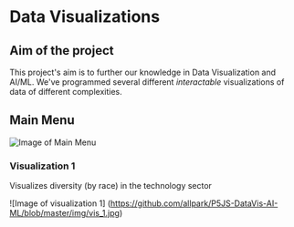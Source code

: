 # Data Visualizations

## Aim of the project

This project's aim is to further our knowledge in Data Visualization and AI/ML. We've programmed several different *interactable* visualizations of data of different complexities.

## Main Menu 

![Image of Main Menu](https://github.com/allpark/P5JS-DataVis-AI-ML/blob/master/img/menu.jpg)


### Visualization 1 

Visualizes diversity (by race) in the technology sector

![Image of visualization 1] (https://github.com/allpark/P5JS-DataVis-AI-ML/blob/master/img/vis_1.jpg)

